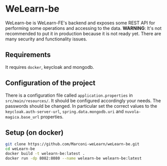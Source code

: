 # WeLearn-be
WeLearn-be is WeLearn-FE's backend and exposes some REST API for performing some operations and accessing to the data.
**WARNING**: It's not recommended to put it in production because it is not ready yet. There are many security and functionality issues.
## Requirements
It requires ```docker```, keycloak and mongodb.
## Configuration of the project
There is a configuration file called ```application.properties``` in ```src/main/resources/```. It should be configured accordingly your needs. The passwords should be changed.
In particular set the correct values to the ```keycloak.auth-server-url```, ```spring.data.mongodb.uri``` and ```nuvola-magica.base_url``` properties.
## Setup (on docker)
```bash
git clone https://github.com/Marconi-weLearn/weLearn-be.git
cd weLearn-be
docker build -t welearn-be:latest .
docker run -dp 8082:8080 --name welearn-be welearn-be:latest
```
